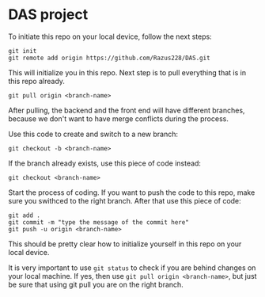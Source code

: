# DAS project

To initiate this repo on your local device, follow the next steps:

```
git init
git remote add origin https://github.com/Razus228/DAS.git
```

This will initialize you in this repo.
Next step is to pull everything that is in this repo already.

```
git pull origin <branch-name>
```

After pulling, the backend and the front end will have different branches, because we don't want to have merge conflicts during the process.

Use this code to create and switch to a new branch:
```
git checkout -b <branch-name>
```

If the branch already exists, use this piece of code instead:
```
git checkout <branch-name>
```

Start the process of coding.
If you want to push the code to this repo, make sure you swithced to the right branch.
After that use this piece of code:
```
git add .
git commit -m "type the message of the commit here"
git push -u origin <branch-name>
```

This should be pretty clear how to initialize yourself in this repo on your local device.

It is very important to use ```git status``` to check if you are behind changes on your local machine. If yes, then use ```git pull origin <branch-name>```, but just be sure that using git pull you are on the right branch.

